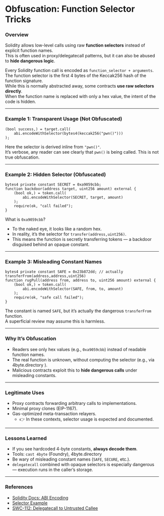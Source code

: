 # Obfuscation: Function Selector Tricks

### Overview
Solidity allows low-level calls using raw **function selectors** instead of explicit function names.  
This is often used in proxy/delegatecall patterns, but it can also be abused to **hide dangerous logic**.

Every Solidity function call is encoded as `function_selector + arguments`.  
The function selector is the first 4 bytes of the Keccak256 hash of the function signature.  
While this is normally abstracted away, some contracts **use raw selectors directly**.  
When the function name is replaced with only a hex value, the intent of the code is hidden.

---
### Example 1: Transparent Usage (Not Obfuscated)
```solidity
(bool success,) = target.call(
    abi.encodeWithSelector(bytes4(keccak256("pwn()")))
);
```
Here the selector is derived inline from `"pwn()"`.  
It’s verbose, any reader can see clearly that `pwn()` is being called.
This is not true obfuscation.

---
### Example 2: Hidden Selector (Obfuscated)
```solidity
bytes4 private constant SECRET = 0xa9059cbb;
function backdoor(address target, uint256 amount) external {
    (bool ok,) = token.call(
        abi.encodeWithSelector(SECRET, target, amount)
    );
    require(ok, "call failed");
}
```
What is `0xa9059cbb`?
- To the naked eye, it looks like a random hex.
- In reality, it’s the selector for `transfer(address,uint256)`.
- This means the function is secretly transferring tokens — a backdoor disguised behind an opaque constant.

---
### Example 3: Misleading Constant Names
```solidity
bytes4 private constant SAFE = 0x23b872dd; // actually transferFrom(address,address,uint256)
function rugPull(address from, address to, uint256 amount) external {
    (bool ok,) = token.call(
        abi.encodeWithSelector(SAFE, from, to, amount)
    );
    require(ok, "safe call failed");
}
```
The constant is named `SAFE`, but it’s actually the dangerous `transferFrom` function.  
A superficial review may assume this is harmless.

---
### Why It’s Obfuscation
- Readers see only hex values (e.g., `0xa9059cbb`) instead of readable function names.
- The real function is unknown, without computing the selector (e.g., via 4byte.directory ).
- Malicious contracts exploit this to **hide dangerous calls** under misleading constants.

---
### Legitimate Uses
- Proxy contracts forwarding arbitrary calls to implementations.
- Minimal proxy clones (EIP-1167).
- Gas-optimized meta-transaction relayers.
  - 👉 In these contexts, selector usage is expected and documented.

---
### Lessons Learned
- If you see hardcoded 4-byte constants, **always decode them**.
- Tools: `cast 4byte` (Foundry), 4byte.directory
- Be wary of misleading constant names (`SAFE`, `SECURE`, etc.).
- `delegatecall` combined with opaque selectors is especially dangerous — execution runs in the caller’s storage.

---
### References
- [Solidity Docs: ABI Encoding](https://docs.soliditylang.org/en/latest/abi-spec.html)
- [Selector Example](https://solidity-by-example.org/function-selector/)
- [SWC-112: Delegatecall to Untrusted Callee](https://swcregistry.io/docs/SWC-112/)
